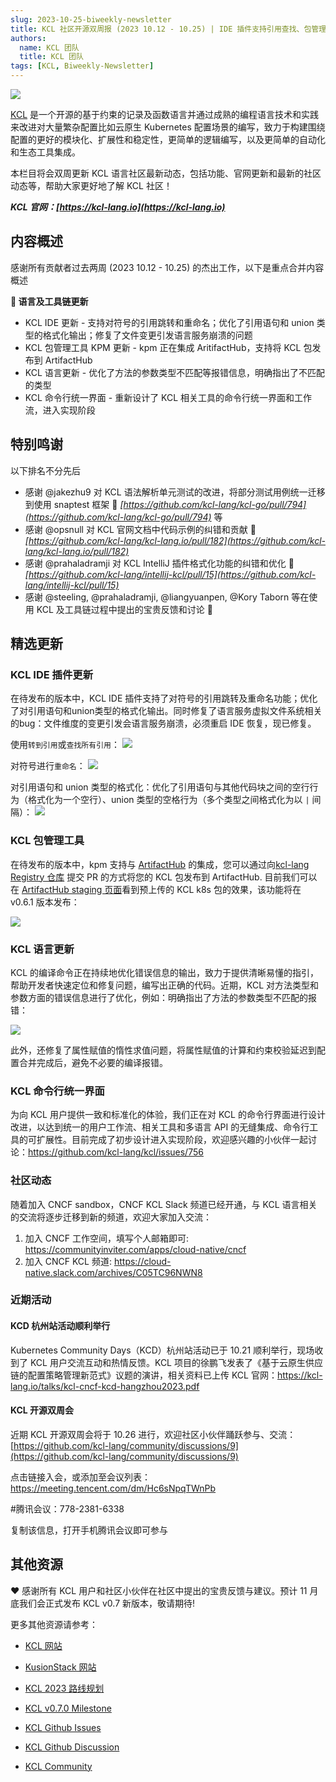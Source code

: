 ```yaml
---
slug: 2023-10-25-biweekly-newsletter
title: KCL 社区开源双周报 (2023 10.12 - 10.25) | IDE 插件支持引用查找、包管理集成 ArtifactHub
authors:
  name: KCL 团队
  title: KCL 团队
tags: [KCL, Biweekly-Newsletter]
---
```


![](/img/biweekly-newsletter-zh.png)

[KCL](https://github.com/kcl-lang) 是一个开源的基于约束的记录及函数语言并通过成熟的编程语言技术和实践来改进对大量繁杂配置比如云原生 Kubernetes 配置场景的编写，致力于构建围绕配置的更好的模块化、扩展性和稳定性，更简单的逻辑编写，以及更简单的自动化和生态工具集成。

本栏目将会双周更新 KCL 语言社区最新动态，包括功能、官网更新和最新的社区动态等，帮助大家更好地了解 KCL 社区！

***KCL 官网：[https://kcl-lang.io](https://kcl-lang.io)***

## 内容概述

感谢所有贡献者过去两周 (2023 10.12 - 10.25) 的杰出工作，以下是重点合并内容概述

**🔧 语言及工具链更新**
- KCL IDE 更新 - 支持对符号的引用跳转和重命名；优化了引用语句和 union 类型的格式化输出；修复了文件变更引发语言服务崩溃的问题
- KCL 包管理工具 KPM 更新 - kpm 正在集成 AritifactHub，支持将 KCL 包发布到 ArtifactHub
- KCL 语言更新 - 优化了方法的参数类型不匹配等报错信息，明确指出了不匹配的类型
- KCL 命令行统一界面 - 重新设计了 KCL 相关工具的命令行统一界面和工作流，进入实现阶段

## 特别鸣谢

以下排名不分先后

- 感谢 @jakezhu9 对 KCL 语法解析单元测试的改进，将部分测试用例统一迁移到使用 snaptest 框架 🙌 *[https://github.com/kcl-lang/kcl-go/pull/794](https://github.com/kcl-lang/kcl-go/pull/794)* 等
- 感谢 @opsnull 对 KCL 官网文档中代码示例的纠错和贡献 🙌 *[https://github.com/kcl-lang/kcl-lang.io/pull/182](https://github.com/kcl-lang/kcl-lang.io/pull/182)*
- 感谢 @prahaladramji 对 KCL IntelliJ 插件格式化功能的纠错和优化 🙌 *[https://github.com/kcl-lang/intellij-kcl/pull/15](https://github.com/kcl-lang/intellij-kcl/pull/15)*
- 感谢 @steeling, @prahaladramji, @liangyuanpen, @Kory Taborn 等在使用 KCL 及工具链过程中提出的宝贵反馈和讨论 🙌

## 精选更新

### KCL IDE 插件更新

在待发布的版本中，KCL IDE 插件支持了对符号的引用跳转及重命名功能；优化了对引用语句和union类型的格式化输出。同时修复了语言服务虚拟文件系统相关的bug：文件维度的变更引发会语言服务崩溃，必须重启 IDE 恢复，现已修复。

使用`转到引用`或`查找所有引用`：
![](/img/docs/tools/Ide/vs-code/FindRefs.png)

对符号进行`重命名`：
![](/img/docs/tools/Ide/vs-code/Rename.gif)

对引用语句和 union 类型的格式化：优化了引用语句与其他代码块之间的空行行为（格式化为一个空行）、union 类型的空格行为（多个类型之间格式化为以 ` | ` 间隔）：
![](/img/docs/tools/Ide/vs-code/Format.gif)

### KCL 包管理工具

在待发布的版本中，kpm 支持与 [ArtifactHub](https://artifacthub.io/) 的集成，您可以通过向[kcl-lang Registry 仓库](https://github.com/kcl-lang/artifacthub) 提交 PR 的方式将您的 KCL 包发布到 ArtifactHub. 目前我们可以在 [ArtifactHub staging 页面](https://staging.artifacthub.io/packages/search?ts_query_web=kcl&sort=relevance&page=1)看到预上传的 KCL k8s 包的效果，该功能将在 v0.6.1 版本发布：

![](/img/docs/tools/kpm/artifacthubStaging.png)

### KCL 语言更新

KCL 的编译命令正在持续地优化错误信息的输出，致力于提供清晰易懂的指引，帮助开发者快速定位和修复问题，编写出正确的代码。近期，KCL 对方法类型和参数方面的错误信息进行了优化，例如：明确指出了方法的参数类型不匹配的报错：

![](/img/blog/2023-10-25-kcl-biweekly-newsletter/error-msg.png)

此外，还修复了属性赋值的惰性求值问题，将属性赋值的计算和约束校验延迟到配置合并完成后，避免不必要的编译报错。

### KCL 命令行统一界面

为向 KCL 用户提供一致和标准化的体验，我们正在对 KCL 的命令行界面进行设计改进，以达到统一的用户工作流、相关工具和多语言 API 的无缝集成、命令行工具的可扩展性。目前完成了初步设计进入实现阶段，欢迎感兴趣的小伙伴一起讨论：https://github.com/kcl-lang/kcl/issues/756

### 社区动态

随着加入 CNCF sandbox，CNCF KCL Slack 频道已经开通，与 KCL 语言相关的交流将逐步迁移到新的频道，欢迎大家加入交流：
1. 加入 CNCF 工作空间，填写个人邮箱即可: https://communityinviter.com/apps/cloud-native/cncf
2. 加入 CNCF KCL 频道: https://cloud-native.slack.com/archives/C05TC96NWN8

### 近期活动

#### KCD 杭州站活动顺利举行

Kubernetes Community Days（KCD）杭州站活动已于 10.21 顺利举行，现场收到了 KCL 用户交流互动和热情反馈。KCL 项目的徐鹏飞发表了《基于云原生供应链的配置策略管理新范式》议题的演讲，相关资料已上传 KCL 官网：https://kcl-lang.io/talks/kcl-cncf-kcd-hangzhou2023.pdf

#### KCL 开源双周会

近期 KCL 开源双周会将于 10.26 进行，欢迎社区小伙伴踊跃参与、交流：[https://github.com/kcl-lang/community/discussions/9](https://github.com/kcl-lang/community/discussions/9)

点击链接入会，或添加至会议列表：
https://meeting.tencent.com/dm/Hc6sNpqTWnPb

#腾讯会议：778-2381-6338

复制该信息，打开手机腾讯会议即可参与

## 其他资源

❤️ 感谢所有 KCL 用户和社区小伙伴在社区中提出的宝贵反馈与建议。预计 11 月底我们会正式发布 KCL v0.7 新版本，敬请期待!

更多其他资源请参考：

- [KCL 网站](https://kcl-lang.io/)
- [KusionStack 网站](https://kusionstack.io/)

- [KCL 2023 路线规划](https://kcl-lang.io/docs/community/release-policy/roadmap)
- [KCL v0.7.0 Milestone](https://github.com/kcl-lang/kcl/milestone/7)
- [KCL Github Issues](https://github.com/kcl-lang/kcl/issues)
- [KCL Github Discussion](https://github.com/orgs/kcl-lang/discussions)
- [KCL Community](https://github.com/kcl-lang/community)
